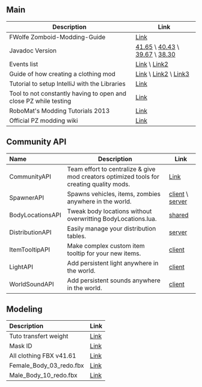 ## Main
| Description  | Link |
| ------------- | ------------- |
| FWolfe Zomboid-Modding-Guide | [Link](https://github.com/FWolfe/Zomboid-Modding-Guide) |
| Javadoc Version | [41.65](https://zomboid-javadoc.com/41.65/) \ [40.43](https://zomboid-javadoc.com/40.43/) \ [39.67](https://zomboid-javadoc.com/39.67/) \ [38.30](https://zomboid-javadoc.com/38.30/)|
| Events list | [Link](https://github.com/quarantin/pzwiki/blob/main/data/json/parameters.json) \ [Link2](https://pzwiki.miraheze.org/wiki/Modding:Lua_Events)|
| Guide of how creating a clothing mod | [Link](https://steamcommunity.com/sharedfiles/filedetails/?id=2648115890) \ [Link2](https://dislaik.github.io/pz_modding/scripting_manual/clothing_mod/) \ [Link3](https://theindiestone.com/forums/index.php?/topic/37647-the-one-stop-shop-for-3d-modeling-from-blender-to-zomboid/)|
| Tutorial to setup IntelliJ with the Libraries  | [Link](https://github.com/Konijima/PZ-Libraries/blob/Tutorial/README.md) |
| Tool to not constantly having to open and close PZ while testing | [Link](https://github.com/ssjshields/pz-crash-auto-launcher) |
| RoboMat's Modding Tutorials 2013 | [Link](https://theindiestone.com/forums/index.php?/topic/61-robomats-modding-tutorials-updated-12112013/#III4) |
| Official PZ modding wiki | [Link](https://pzwiki.net/wiki/Modding) |

## Community API
| Name  | Description  | Link |
| :-----| ------------ | ---- |
| CommunityAPI | Team effort to centralize & give mod creators optimized tools for creating quality mods.| [Link](https://github.com/Konijima/PZ-Community-API) |
| SpawnerAPI| Spawns vehicles, items, zombies anywhere in the world. | [client](https://github.com/Konijima/PZ-Community-API/tree/master/Contents/mods/CommunityAPI/media/lua/client/SpawnerAPI) \ [server](https://github.com/Konijima/PZ-Community-API/tree/master/Contents/mods/CommunityAPI/media/lua/server/SpawnerAPI) |
| BodyLocationsAPI| Tweak body locations without overwritting BodyLocations.lua. | [shared](https://github.com/Konijima/PZ-Community-API/tree/master/Contents/mods/CommunityAPI/media/lua/shared/BodyLocationsAPI) |
| DistributionAPI| Easily manage your distribution tables. | [server](https://github.com/Konijima/PZ-Community-API/tree/master/Contents/mods/CommunityAPI/media/lua/server/DistributionAPI) |
| ItemTooltipAPI| Make complex custom item tooltip for your new items. | [client](https://github.com/Konijima/PZ-Community-API/tree/master/Contents/mods/CommunityAPI/media/lua/client/ItemTooltipAPI) |
| LightAPI| Add persistent light anywhere in the world. | [client](https://github.com/Konijima/PZ-Community-API/tree/master/Contents/mods/CommunityAPI/media/lua/client/LightAPI) |
| WorldSoundAPI| Add persistent sounds anywhere in the world.  | [client](https://github.com/Konijima/PZ-Community-API/tree/master/Contents/mods/CommunityAPI/media/lua/client/WorldSoundAPI) |

## Modeling
| Description  | Link |
| :------------- | ------------- |
| Tuto transfert weight | [Link](https://discord.com/channels/136501320340209664/869327724504842330/923160163840565318) |
| Mask ID | [Link](https://discord.com/channels/136501320340209664/869327724504842330/931152156805955625) |
| All clothing FBX v41.61 | [Link](https://discord.com/channels/136501320340209664/869327724504842330/920972483367145499) |
| Female_Body_03_redo.fbx | [Link](https://discord.com/channels/136501320340209664/869327724504842330/875549967501103124) |
| Male_Body_10_redo.fbx | [Link](https://discord.com/channels/136501320340209664/869327724504842330/875549969807999047) |
